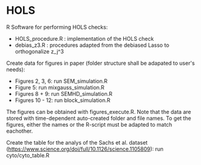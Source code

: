 # HOLS
R Software for performing HOLS checks:
- HOLS_procedure.R : implementation of the HOLS check
- debias_z3.R : procedures adapted from the debiased Lasso to orthogonalize z_j^3

Create data for figures in paper (folder structure shall be adapated to user's needs):
- Figures 2, 3, 6: run SEM_simulation.R
- Figure 5: run mixgauss_simulation.R
- Figures 8 + 9: run SEMHD_simulation.R
- Figures 10 - 12: run block_simulation.R

The figures can be obtained with figures_execute.R. Note that the data are stored with time-dependent auto-created folder and file names. To get the figures, either the names or the R-script must be adapted to match eachother.


Create the table for the analys of the Sachs et al. dataset (https://www.science.org/doi/full/10.1126/science.1105809): run cyto/cyto_table.R
